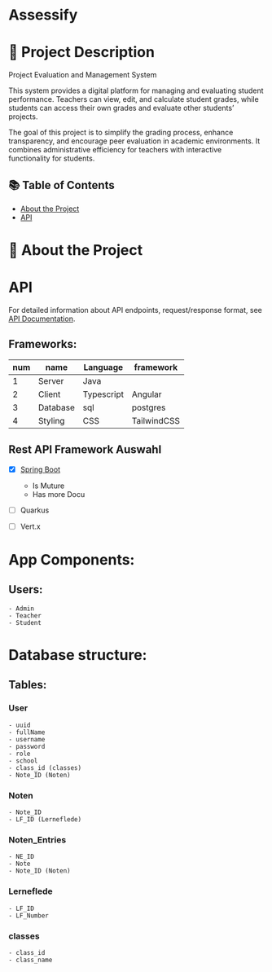 # Assessify

# 🧾 Project Description
Project Evaluation and Management System

This system provides a digital platform for managing and evaluating student performance.
Teachers can view, edit, and calculate student grades, while students can access their own grades and evaluate other students’ projects.

The goal of this project is to simplify the grading process, enhance transparency, and encourage peer evaluation in academic environments.
It combines administrative efficiency for teachers with interactive functionality for students.

## 📚 Table of Contents
- [About the Project](#about-the-project)
- [API](#api)

# 🧾 About the Project


# API
For detailed information about API endpoints, request/response format, see [API Documentation](API.md).

## Frameworks:

|num|name|Language|framework|
|-|-|-|-|
|1|Server|Java| |
|2|Client|Typescript|Angular|
|3|Database|sql|postgres|
|4|Styling|CSS|TailwindCSS|




## Rest API Framework Auswahl
- [x] [Spring Boot](https://medium.com/@ronaka2328/choosing-the-right-java-framework-for-rest-apis-a-comprehensive-guide-0816f2bfc89a)
    - Is Muture
    - Has more Docu
    
- [ ] Quarkus
- [ ] Vert.x



# App Components:

## Users:

    - Admin
    - Teacher
    - Student

# Database structure:

## Tables:

### User
    - uuid
    - fullName
    - username
    - password
    - role
    - school
    - class_id (classes)
    - Note_ID (Noten)

### Noten
    - Note_ID
    - LF_ID (Lerneflede)

### Noten_Entries
    - NE_ID
    - Note
    - Note_ID (Noten)

### Lerneflede
    - LF_ID
    - LF_Number

### classes
    - class_id
    - class_name










